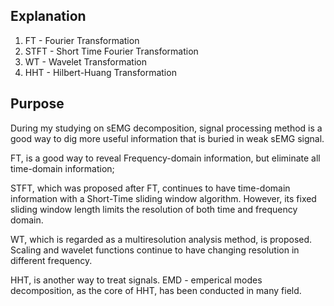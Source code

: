 ## Explanation
1. FT - Fourier Transformation
2. STFT - Short Time Fourier Transformation
3. WT - Wavelet Transformation
4. HHT - Hilbert-Huang Transformation

## Purpose
During my studying on sEMG decomposition, signal processing method is a good way to dig more useful information that is buried in weak sEMG signal.

FT, is a good way to reveal Frequency-domain information, but eliminate all time-domain information;

STFT, which was proposed after FT, continues to have time-domain information with a Short-Time sliding window algorithm. However, its fixed sliding window length limits the resolution of both time and frequency domain.

WT, which is regarded as a multiresolution analysis method, is proposed. Scaling and wavelet functions continue to have changing resolution in different frequency.

HHT, is another way to treat signals. EMD - emperical modes decomposition, as the core of HHT, has been conducted in many field. 
